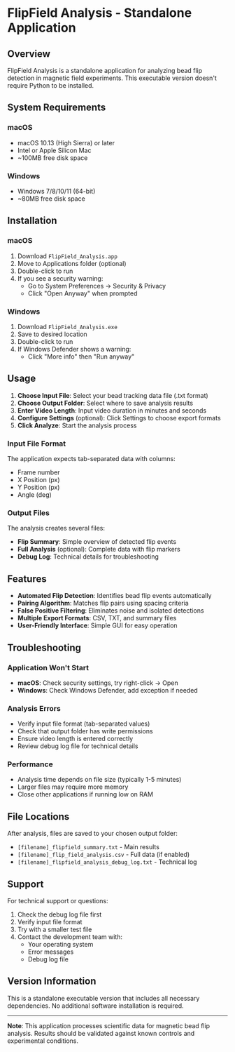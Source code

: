 # FlipField Analysis - Standalone Application

## Overview
FlipField Analysis is a standalone application for analyzing bead flip detection in magnetic field experiments. This executable version doesn't require Python to be installed.

## System Requirements

### macOS
- macOS 10.13 (High Sierra) or later
- Intel or Apple Silicon Mac
- ~100MB free disk space

### Windows
- Windows 7/8/10/11 (64-bit)
- ~80MB free disk space

## Installation

### macOS
1. Download `FlipField_Analysis.app`
2. Move to Applications folder (optional)
3. Double-click to run
4. If you see a security warning:
   - Go to System Preferences → Security & Privacy
   - Click "Open Anyway" when prompted

### Windows
1. Download `FlipField_Analysis.exe`
2. Save to desired location
3. Double-click to run
4. If Windows Defender shows a warning:
   - Click "More info" then "Run anyway"


## Usage

1. **Choose Input File**: Select your bead tracking data file (.txt format)
2. **Choose Output Folder**: Select where to save analysis results
3. **Enter Video Length**: Input video duration in minutes and seconds
4. **Configure Settings** (optional): Click Settings to choose export formats
5. **Click Analyze**: Start the analysis process

### Input File Format
The application expects tab-separated data with columns:
- Frame number
- X Position (px)
- Y Position (px)  
- Angle (deg)

### Output Files
The analysis creates several files:
- **Flip Summary**: Simple overview of detected flip events
- **Full Analysis** (optional): Complete data with flip markers
- **Debug Log**: Technical details for troubleshooting

## Features

- **Automated Flip Detection**: Identifies bead flip events automatically
- **Pairing Algorithm**: Matches flip pairs using spacing criteria
- **False Positive Filtering**: Eliminates noise and isolated detections
- **Multiple Export Formats**: CSV, TXT, and summary files
- **User-Friendly Interface**: Simple GUI for easy operation

## Troubleshooting

### Application Won't Start
- **macOS**: Check security settings, try right-click → Open
- **Windows**: Check Windows Defender, add exception if needed

### Analysis Errors
- Verify input file format (tab-separated values)
- Check that output folder has write permissions
- Ensure video length is entered correctly
- Review debug log file for technical details

### Performance
- Analysis time depends on file size (typically 1-5 minutes)
- Larger files may require more memory
- Close other applications if running low on RAM

## File Locations

After analysis, files are saved to your chosen output folder:
- `[filename]_flipfield_summary.txt` - Main results
- `[filename]_flip_field_analysis.csv` - Full data (if enabled)
- `[filename]_flipfield_analysis_debug_log.txt` - Technical log

## Support

For technical support or questions:
1. Check the debug log file first
2. Verify input file format
3. Try with a smaller test file
4. Contact the development team with:
   - Your operating system
   - Error messages
   - Debug log file

## Version Information

This is a standalone executable version that includes all necessary dependencies. No additional software installation is required.

---

**Note**: This application processes scientific data for magnetic bead flip analysis. Results should be validated against known controls and experimental conditions. 